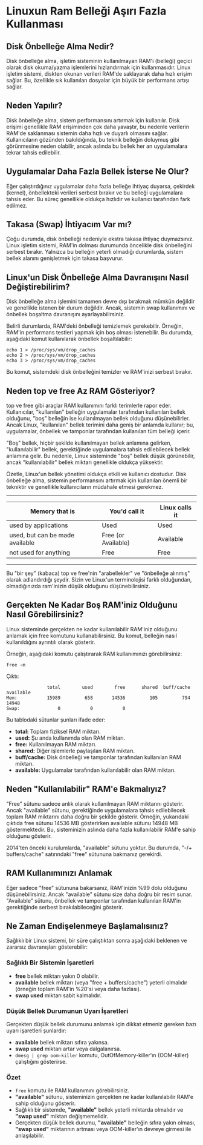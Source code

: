 #  Linuxun Ram Belleği Aşırı Fazla Kullanması

## Disk Önbelleğe Alma Nedir?
Disk önbelleğe alma, işletim sisteminin kullanılmayan RAM'i (belleği) geçici olarak disk okuma/yazma işlemlerini hızlandırmak için kullanmasıdır. Linux işletim sistemi, diskten okunan verileri RAM'de saklayarak daha hızlı erişim sağlar. Bu, özellikle sık kullanılan dosyalar için büyük bir performans artışı sağlar.

## Neden Yapılır?
Disk önbelleğe alma, sistem performansını artırmak için kullanılır. Disk erişimi genellikle RAM erişiminden çok daha yavaştır, bu nedenle verilerin RAM'de saklanması sistemin daha hızlı ve duyarlı olmasını sağlar. Kullanıcıların gözünden bakıldığında, bu teknik belleğin doluymuş gibi görünmesine neden olabilir, ancak aslında bu bellek her an uygulamalara tekrar tahsis edilebilir.

## Uygulamalar Daha Fazla Bellek İsterse Ne Olur?
Eğer çalıştırdığınız uygulamalar daha fazla belleğe ihtiyaç duyarsa, çekirdek (kernel), önbellekteki verileri serbest bırakır ve bu belleği uygulamalara tahsis eder. Bu süreç genellikle oldukça hızlıdır ve kullanıcı tarafından fark edilmez.

## Takasa (Swap) İhtiyacım Var mı?
Çoğu durumda, disk önbelleği nedeniyle ekstra takasa ihtiyaç duymazsınız. Linux işletim sistemi, RAM'in dolması durumunda öncelikle disk önbelleğini serbest bırakır. Yalnızca bu belleğin yeterli olmadığı durumlarda, sistem bellek alanını genişletmek için takasa başvurur.

## Linux'un Disk Önbelleğe Alma Davranışını Nasıl Değiştirebilirim?
Disk önbelleğe alma işlemini tamamen devre dışı bırakmak mümkün değildir ve genellikle istenen bir durum değildir. Ancak, sistemin swap kullanımını ve önbellek boşaltma davranışını ayarlayabilirsiniz.

Belirli durumlarda, RAM'deki önbelleği temizlemek gerekebilir. Örneğin, RAM'in performans testleri yapmak için boş olması istenebilir. Bu durumda, aşağıdaki komut kullanılarak önbellek boşaltılabilir:

```
echo 1 > /proc/sys/vm/drop_caches
echo 2 > /proc/sys/vm/drop_caches
echo 3 > /proc/sys/vm/drop_caches
```

Bu komut, sistemdeki disk önbelleğini temizler ve RAM'inizi serbest bırakır.

## Neden top ve free Az RAM Gösteriyor?
top ve free gibi araçlar RAM kullanımını farklı terimlerle rapor eder. Kullanıcılar, "kullanılan" belleğin uygulamalar tarafından kullanılan bellek olduğunu, "boş" belleğin ise kullanılmayan bellek olduğunu düşünebilirler. Ancak Linux, "kullanılan" bellek terimini daha geniş bir anlamda kullanır; bu, uygulamalar, önbellek ve tamponlar tarafından kullanılan tüm belleği içerir.

"Boş" bellek, hiçbir şekilde kullanılmayan bellek anlamına gelirken, "kullanılabilir" bellek, gerektiğinde uygulamalara tahsis edilebilecek bellek anlamına gelir. Bu nedenle, Linux sisteminde "boş" bellek düşük görünebilir, ancak "kullanılabilir" bellek miktarı genellikle oldukça yüksektir.

Özetle, Linux'un bellek yönetimi oldukça etkili ve kullanıcı dostudur. Disk önbelleğe alma, sistemin performansını artırmak için kullanılan önemli bir tekniktir ve genellikle kullanıcıların müdahale etmesi gerekmez.

-------------------------------------------------------------------------------
| Memory that is                          | You'd call it    | Linux calls it |
|-----------------------------------------|------------------|----------------|
| used by applications                    | Used             | Used           |
| used, but can be made available         | Free (or Available) | Available    |
| not used for anything                   | Free             | Free           |
-------------------------------------------------------------------------------

Bu "bir şey" (kabaca) top ve free'nin "arabellekler" ve "önbelleğe alınmış" olarak adlandırdığı şeydir. Sizin ve Linux'un terminolojisi farklı olduğundan, olmadığınızda ram'inizin düşük olduğunu düşünebilirsiniz.

## Gerçekten Ne Kadar Boş RAM'iniz Olduğunu Nasıl Görebilirsiniz?

Linux sisteminde gerçekten ne kadar kullanılabilir RAM'iniz olduğunu anlamak için free komutunu kullanabilirsiniz. Bu komut, belleğin nasıl kullanıldığını ayrıntılı olarak gösterir.

Örneğin, aşağıdaki komutu çalıştırarak RAM kullanımınızı görebilirsiniz:

```
free -m
```

Çıktı:

```
               total        used        free      shared  buff/cache   available
Mem:           15989         658       14536         105         794       14948
Swap:              0           0           0
```


Bu tablodaki sütunlar şunları ifade eder:

- **total:** Toplam fiziksel RAM miktarı.
- **used:** Şu anda kullanımda olan RAM miktarı.
- **free:** Kullanılmayan RAM miktarı.
- **shared:** Diğer işlemlerle paylaşılan RAM miktarı.
- **buff/cache:** Disk önbelleği ve tamponlar tarafından kullanılan RAM miktarı.
- **available:** Uygulamalar tarafından kullanılabilir olan RAM miktarı.


## Neden "Kullanılabilir" RAM'e Bakmalıyız?
"Free" sütunu sadece anlık olarak kullanılmayan RAM miktarını gösterir. Ancak "available" sütunu, gerektiğinde uygulamalara tahsis edilebilecek toplam RAM miktarını daha doğru bir şekilde gösterir. Örneğin, yukarıdaki çıktıda free sütunu 14536 MB gösterirken available sütunu 14948 MB göstermektedir. Bu, sisteminizin aslında daha fazla kullanılabilir RAM'e sahip olduğunu gösterir.

2014'ten önceki kurulumlarda, "available" sütunu yoktur. Bu durumda, "-/+ buffers/cache" satırındaki "free" sütununa bakmanız gerekirdi.

## RAM Kullanımınızı Anlamak
Eğer sadece "free" sütununa bakarsanız, RAM'inizin %99 dolu olduğunu düşünebilirsiniz. Ancak "available" sütunu size daha doğru bir resim sunar. "Available" sütunu, önbellek ve tamponlar tarafından kullanılan RAM'in gerektiğinde serbest bırakılabileceğini gösterir.

## Ne Zaman Endişelenmeye Başlamalısınız?
Sağlıklı bir Linux sistemi, bir süre çalıştıktan sonra aşağıdaki beklenen ve zararsız davranışları gösterebilir:

### Sağlıklı Bir Sistemin İşaretleri
- **free** bellek miktarı yakın 0 olabilir.
- **available** bellek miktarı (veya "free + buffers/cache") yeterli olmalıdır (örneğin toplam RAM'in %20'si veya daha fazlası).
- **swap used** miktarı sabit kalmalıdır.

### Düşük Bellek Durumunun Uyarı İşaretleri
Gerçekten düşük bellek durumunu anlamak için dikkat etmeniz gereken bazı uyarı işaretleri şunlardır:
- **available** bellek miktarı sıfıra yakınsa.
- **swap used** miktarı artar veya dalgalanırsa.
- `dmesg | grep oom-killer` komutu, OutOfMemory-killer'ın (OOM-killer) çalıştığını gösterirse.

### Özet
- `free` komutu ile RAM kullanımını görebilirsiniz.
- **"available"** sütunu, sisteminizin gerçekten ne kadar kullanılabilir RAM'e sahip olduğunu gösterir.
- Sağlıklı bir sistemde, **"available"** bellek yeterli miktarda olmalıdır ve **"swap used"** miktarı değişmemelidir.
- Gerçekten düşük bellek durumu, **"available"** belleğin sıfıra yakın olması, **"swap used"** miktarının artması veya OOM-killer'ın devreye girmesi ile anlaşılabilir.





